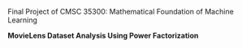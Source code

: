 Final Project of CMSC 35300: Mathematical Foundation of Machine Learning

**MovieLens Dataset Analysis Using Power Factorization**
